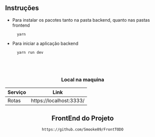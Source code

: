## Instruções 

- Para instalar os pacotes tanto na pasta backend, quanto nas pastas frontend
    
        yarn 
    
- Para iniciar a aplicação backend
    
        yarn run dev


<br>
<br>
<div align="center">

### Local na maquina
| Serviço | Link |
| ------ | ------ |
| Rotas | https://localhost:3333/ |

<div>



## FrontEnd do Projeto

    https://github.com/Smooke09/FrontTODO

